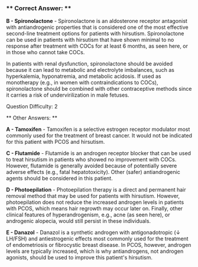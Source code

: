 ### ** Correct Answer: **

**B - Spironolactone** - Spironolactone is an aldosterone receptor antagonist with antiandrogenic properties that is considered one of the most effective second-line treatment options for patients with hirsutism. Spironolactone can be used in patients with hirsutism that have shown minimal to no response after treatment with COCs for at least 6 months, as seen here, or in those who cannot take COCs.

In patients with renal dysfunction, spironolactone should be avoided because it can lead to metabolic and electrolyte imbalances, such as hyperkalemia, hyponatremia, and metabolic acidosis. If used as monotherapy (e.g., in women with contraindications to COCs), spironolactone should be combined with other contraceptive methods since it carries a risk of undervirilization in male fetuses.

Question Difficulty: 2

** Other Answers: **

**A - Tamoxifen** - Tamoxifen is a selective estrogen receptor modulator most commonly used for the treatment of breast cancer. It would not be indicated for this patient with PCOS and hirsutism.

**C - Flutamide** - Flutamide is an androgen receptor blocker that can be used to treat hirsutism in patients who showed no improvement with COCs. However, flutamide is generally avoided because of potentially severe adverse effects (e.g., fatal hepatotoxicity). Other (safer) antiandrogenic agents should be considered in this patient.

**D - Photoepilation** - Photoepilation therapy is a direct and permanent hair removal method that may be used for patients with hirsutism. However, photoepilation does not reduce the increased androgen levels in patients with PCOS, which means hair regrowth may occur later on. Finally, other clinical features of hyperandrogenism, e.g., acne (as seen here), or androgenic alopecia, would still persist in these individuals.

**E - Danazol** - Danazol is a synthetic androgen with antigonadotropic (↓ LH/FSH) and antiestrogenic effects most commonly used for the treatment of endometriosis or fibrocystic breast disease. In PCOS, however, androgen levels are typically increased, which is why antiandrogens, not androgen agonists, should be used to improve this patient's hirsutism.


